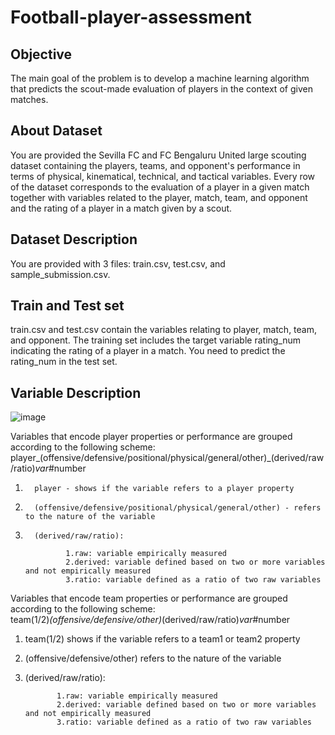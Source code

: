 # Football-player-assessment

## Objective
The main goal of the problem is to develop a machine learning algorithm that predicts the scout-made evaluation of players in the context of given matches.


## About Dataset
You are provided the Sevilla FC and FC Bengaluru United large scouting dataset containing the players, teams, and opponent's performance in terms of physical, kinematical, technical, and tactical variables.
Every row of the dataset corresponds to the evaluation of a player in a given match together with variables related to the player, match, team, and opponent and the rating of a player in a match given by a scout.


## Dataset Description
You are provided with 3 files: train.csv, test.csv, and sample_submission.csv. 

## Train and Test set

train.csv and test.csv contain the variables relating to player, match, team, and opponent. The training set includes the target variable rating_num indicating the rating of a player in a match. You need to predict the rating_num in the test set.


## Variable	Description
![image](https://user-images.githubusercontent.com/91201515/173370403-275ab95c-26f1-4dbc-91c5-a5980f2e3f84.png)

Variables that encode player properties or performance are grouped according to the following scheme:  
player_(offensive/defensive/positional/physical/general/other)_(derived/raw/ratio)_var_#number
1.       player - shows if the variable refers to a player property
2.       (offensive/defensive/positional/physical/general/other) - refers to the nature of the variable
3.       (derived/raw/ratio):

                1.raw: variable empirically measured
                2.derived: variable defined based on two or more variables and not empirically measured
                3.ratio: variable defined as a ratio of two raw variables

Variables that encode team properties or performance are grouped according to the following scheme:  
team(1/2)_(offensive/defensive/other)_(derived/raw/ratio)_var_#number
1.	team(1/2) shows if the variable refers to a team1 or team2 property
2.	(offensive/defensive/other) refers to the nature of the variable
3.	(derived/raw/ratio):

               1.raw: variable empirically measured
               2.derived: variable defined based on two or more variables and not empirically measured
               3.ratio: variable defined as a ratio of two raw variables
